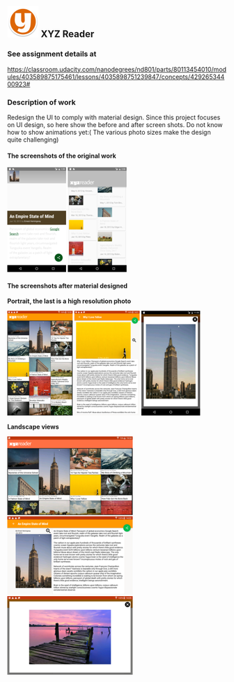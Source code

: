 ## ![logo](https://raw.githubusercontent.com/mingrutar/MyXYZReader/master/screenShots/ic_launcher.png)   XYZ Reader ##

### See assignment details at ###
  https://classroom.udacity.com/nanodegrees/nd801/parts/80113454010/modules/403589875175461/lessons/4035898751239847/concepts/42926534400923#

  ### Description of work ###

  Redesign the UI to comply with material design. Since this project focuses on UI design, so here show the before and after screen shots. Do not know how to show animations yet:(
  The various photo sizes make the design quite challenging)

#### The screenshots of the original work ####

![portrait](https://github.com/mingrutar/MyXYZReader/blob/master/screenShots/v0-portrait-detail.png?raw=true)
![detail](https://github.com/mingrutar/MyXYZReader/blob/master/screenShots/v0-portrait.png?raw=true)

#### The screenshots after material designed ####

__Portrait, the last is a high resolution photo__

![Portrait](https://github.com/mingrutar/MyXYZReader/blob/master/screenShots/v2-portait_main.png?raw=true)
![portraitDetail](https://github.com/mingrutar/MyXYZReader/blob/master/screenShots/v2-portait-details.png?raw=true)
![image](https://github.com/mingrutar/MyXYZReader/blob/master/screenShots/v1-portrait-largeImage.png?raw=true)

__Landscape views__

![land](https://github.com/mingrutar/MyXYZReader/blob/master/screenShots/v2-landscape-list.png?raw=true)
![landDetail](https://github.com/mingrutar/MyXYZReader/blob/master/screenShots/v2-landscape-detail.png?raw=true)
![landImage](https://github.com/mingrutar/MyXYZReader/blob/master/screenShots/v2-lanscape-largeimage.png?raw=true)
